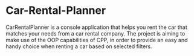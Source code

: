 # Car-Rental-Planner
CarRentalPlanner is a console application that helps you rent the car that matches your needs from a car rental company.
The project is aiming to make use of the OOP capabilities of CPP, in order to provide an easy and handy choice when renting a car based on selected filters.
